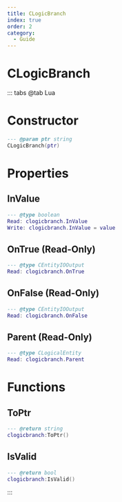```yaml
---
title: CLogicBranch
index: true
order: 2
category:
  - Guide
---
```


# CLogicBranch

::: tabs
@tab Lua
# Constructor
```lua
--- @param ptr string
CLogicBranch(ptr)
```
# Properties
## InValue 
```lua
--- @type boolean
Read: clogicbranch.InValue
Write: clogicbranch.InValue = value
```
## OnTrue (Read-Only)
```lua
--- @type CEntityIOOutput
Read: clogicbranch.OnTrue
```
## OnFalse (Read-Only)
```lua
--- @type CEntityIOOutput
Read: clogicbranch.OnFalse
```
## Parent (Read-Only)
```lua
--- @type CLogicalEntity
Read: clogicbranch.Parent
```
# Functions
## ToPtr
```lua
--- @return string
clogicbranch:ToPtr()
```
## IsValid
```lua
--- @return bool
clogicbranch:IsValid()
```

:::